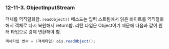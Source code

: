 ### 12-11-3. ObjectInputStream

객체를 역직렬화함. `readObject()` 메소드는 입력 스트림에서 읽은 바이트를 역직렬화 해서 객체로 다시 복원해서 return함. 리턴 타입은 Object이기 때문에 다음과 같이 원래 타입으로 강제 변환해야 함.

```java
객체타입 변수 = (객체타입) ois.readObject();
```